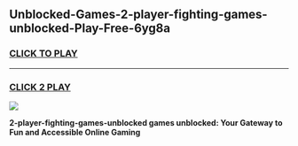 
## Unblocked-Games-2-player-fighting-games-unblocked-Play-Free-6yg8a
<h3>
<a href="https://premium76.site?title=2-player-fighting-games-unblocked&ref=18A1">CLICK TO PLAY</a></h3>
<hr>

<h3>
<a href="https://premium76.site?title=2-player-fighting-games-unblocked&ref=18A1">CLICK 2 PLAY</a>
  
</h3>

<a href="https://premium76.site?title=2-player-fighting-games-unblocked&ref=18A1"><img src="https://clearcache.store/games.png"></a>


**2-player-fighting-games-unblocked games unblocked: Your Gateway to Fun and Accessible Online Gaming**
